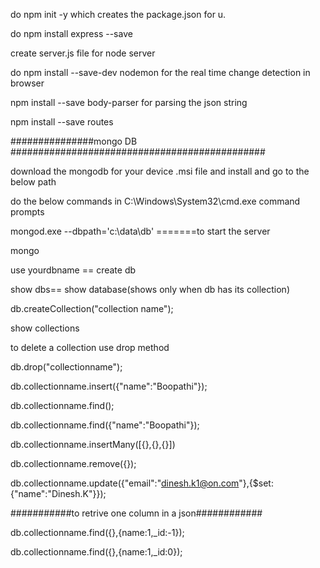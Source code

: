 do npm init -y which creates the package.json for u.

do npm install express --save 

create server.js file for node server

do npm install --save-dev nodemon for the real time change detection in browser

npm install --save body-parser for parsing the json string

npm install --save routes

###############mongo DB ##############################################

download the mongodb for your device .msi file and install and go to the below path 

do the below commands in C:\Windows\System32\cmd.exe command prompts

mongod.exe --dbpath='c:\data\db' =======to start the server

mongo 

use yourdbname == create db

show dbs== show database(shows only when db has its collection)

db.createCollection("collection name");

show collections

to delete a collection use drop method

db.drop("collectionname");

db.collectionname.insert({"name":"Boopathi"});

db.collectionname.find();


db.collectionname.find({"name":"Boopathi"});

db.collectionname.insertMany([{},{},{}])

db.collectionname.remove({});

db.collectionname.update({"email":"dinesh.k1@on.com"},{$set:{"name":"Dinesh.K"}});

###########to retrive one column in a json############

db.collectionname.find({},{name:1,_id:-1});

db.collectionname.find({},{name:1,_id:0});
